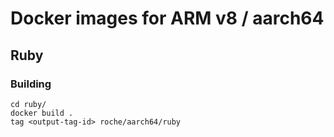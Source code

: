 # Docker images for ARM v8 / aarch64

## Ruby

### Building
```
cd ruby/ 
docker build .
tag <output-tag-id> roche/aarch64/ruby
```

